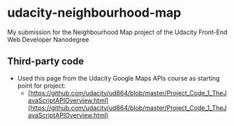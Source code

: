 # udacity-neighbourhood-map
My submission for the Neighbourhood Map project of the Udacity Front-End Web Developer Nanodegree

## Third-party code

- Used this page from the Udacity Google Maps APIs course as starting point for project:
    + [https://github.com/udacity/ud864/blob/master/Project_Code_1_TheJavaScriptAPIOverview.html](https://github.com/udacity/ud864/blob/master/Project_Code_1_TheJavaScriptAPIOverview.html)
